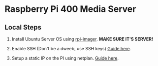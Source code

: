 # Raspberry Pi 400 Media Server

## Local Steps

1. Install Ubuntu Server OS using [rpi-imager](https://formulae.brew.sh/cask/raspberry-pi-imager). **MAKE SURE IT'S SERVER!**

2. Enable SSH (Don't be a dweeb, use SSH keys) [Guide here](https://ubuntu.com/server/docs/service-openssh).

3. Setup a static IP on the PI using netplan. [Guide here](https://ubuntu.com/server/docs/network-configuration).
